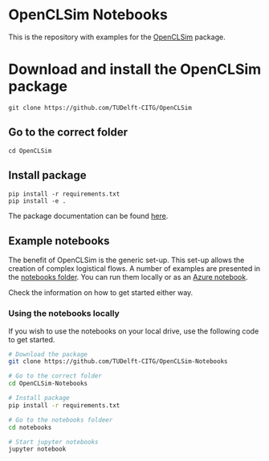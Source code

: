 # OpenCLSim Notebooks
This is the repository with examples for the [OpenCLSim](https://github.com/TUDelft-CITG/OpenCLSim) package.

# Download and install the OpenCLSim package
`git clone https://github.com/TUDelft-CITG/OpenCLSim`

## Go to the correct folder
`cd OpenCLSim`

## Install package
```
pip install -r requirements.txt
pip install -e .
```
The package documentation can be found [here](openclsim.readthedocs.io).

## Example notebooks

The benefit of OpenCLSim is the generic set-up. This set-up allows the creation of complex logistical flows. A number of examples are presented in the [notebooks folder](https://github.com/TUDelft-CITG/OpenCLSim-Notebooks/tree/master/notebooks). You can run them locally or as an [Azure notebook](https://notebooks.azure.com/joris-denuijl/projects/openclsim/).

Check the information on how to get started either way.

### Using the notebooks locally

If you wish to use the notebooks on your local drive, use the following code to get started.

``` bash
# Download the package
git clone https://github.com/TUDelft-CITG/OpenCLSim-Notebooks

# Go to the correct folder
cd OpenCLSim-Notebooks

# Install package
pip install -r requirements.txt

# Go to the notebooks foldeer
cd notebooks

# Start jupyter notebooks
jupyter notebook
```
